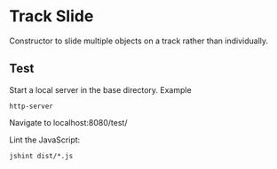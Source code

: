 Track Slide
===========

Constructor to slide multiple objects on a track rather than individually.


Test
----
Start a local server in the base directory.
Example
```
http-server
```
Navigate to localhost:8080/test/

Lint the JavaScript:
```
jshint dist/*.js
```
